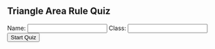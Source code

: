 <!DOCTYPE html>
<html lang="en">
<head>
  <meta charset="UTF-8">
  <meta name="viewport" content="width=device-width, initial-scale=1.0">
  <title>Triangle Area Rule Quiz</title>
  <link href="https://cdn.jsdelivr.net/npm/tailwindcss@2.2.19/dist/tailwind.min.css" rel="stylesheet">
  <script>
    let studentName = "";
    let studentClass = "";
    let currentQuestion = 0;
    let score = 0;
    let totalQuestions = 10;
    let questions = [];

    function startQuiz() {
      studentName = document.getElementById("name").value;
      studentClass = document.getElementById("class").value;
      if (!studentName || !studentClass) {
        alert("Please enter your name and class.");
        return;
      }
      document.getElementById("login").style.display = "none";
      document.getElementById("quiz").style.display = "block";
      generateQuestions();
      showQuestion();
    }

    function generateQuestions() {
      for (let i = 0; i < totalQuestions; i++) {
        let a = randomInt(5, 15);
        let b = randomInt(5, 15);
        let angle = [30, 45, 60, 90][Math.floor(Math.random() * 4)];
        let radians = angle * Math.PI / 180;
        let area = 0.5 * a * b * Math.sin(radians);
        area = Math.round(area * 10) / 10;

        let choices = generateChoices(area);
        questions.push({ a, b, angle, area, choices });
      }
    }

    function generateChoices(correct) {
      let choices = new Set([correct]);
      while (choices.size < 4) {
        let offset = (Math.random() * 6 - 3).toFixed(1);
        choices.add(Math.round((correct + parseFloat(offset)) * 10) / 10);
      }
      return shuffle(Array.from(choices));
    }

    function showQuestion() {
      const q = questions[currentQuestion];
      document.getElementById("questionNum").innerText = `Question ${currentQuestion + 1} of ${totalQuestions}`;
      document.getElementById("questionText").innerText = 
        `What is the area of a triangle with a = ${q.a} cm, b = ${q.b} cm, angle C = ${q.angle}°?`;
      const optionsDiv = document.getElementById("options");
      optionsDiv.innerHTML = "";
      q.choices.forEach((choice, i) => {
        optionsDiv.innerHTML += `
          <label class="block my-2"><input type="radio" name="option" value="${choice}" class="mr-2"> ${choice} cm²</label>`;
      });
    }

    function submitAnswer() {
      const selected = document.querySelector('input[name="option"]:checked');
      if (!selected) {
        alert("Please select an answer.");
        return;
      }
      const answer = parseFloat(selected.value);
      const correct = questions[currentQuestion].area;

      if (answer === correct) {
        score++;
        alert("✅ Correct!");
      } else {
        alert(`❌ Incorrect. The correct answer was ${correct} cm².`);
      }

      currentQuestion++;
      if (currentQuestion < totalQuestions) {
        showQuestion();
      } else {
        endQuiz();
      }
    }

    function endQuiz() {
      document.getElementById("quiz").style.display = "none";
      document.getElementById("result").style.display = "block";
      document.getElementById("finalScore").innerText = `Thanks, ${studentName}! Your score: ${score} out of ${totalQuestions}`;
      sendToSheet();
    }

    function sendToSheet() {
      const url = "https://script.google.com/macros/s/YOUR_SCRIPT_ID/exec"; // Replace with your Apps Script URL
      fetch(url, {
        method: "POST",
        mode: "no-cors",
        headers: { "Content-Type": "application/json" },
        body: JSON.stringify({
          name: studentName,
          class: studentClass,
          score: score,
          total: totalQuestions,
          timestamp: new Date().toISOString()
        })
      });
    }

    function randomInt(min, max) {
      return Math.floor(Math.random() * (max - min + 1)) + min;
    }

    function shuffle(array) {
      for (let i = array.length - 1; i > 0; i--) {
        const j = Math.floor(Math.random() * (i + 1));
        [array[i], array[j]] = [array[j], array[i]];
      }
      return array;
    }
  </script>
</head>
<body class="bg-blue-50 min-h-screen flex flex-col items-center justify-center p-4">
  <div class="bg-white p-6 rounded shadow-lg w-full max-w-md" id="login">
    <h2 class="text-xl font-bold mb-4">Triangle Area Rule Quiz</h2>
    <label class="block mb-2">Name: <input type="text" id="name" class="border p-1 w-full"></label>
    <label class="block mb-4">Class: <input type="text" id="class" class="border p-1 w-full"></label>
    <button onclick="startQuiz()" class="bg-blue-500 text-white px-4 py-2 rounded hover:bg-blue-600">Start Quiz</button>
  </div>

  <div id="quiz" class="bg-white p-6 rounded shadow-lg w-full max-w-md" style="display:none;">
    <h2 class="text-xl font-bold mb-4" id="questionNum"></h2>
    <p class="mb-4" id="questionText"></p>
    <div id="options" class="mb-4"></div>
    <button onclick="submitAnswer()" class="bg-green-500 text-white px-4 py-2 rounded hover:bg-green-600">Submit Answer</button>
  </div>

  <div id="result" class="bg-white p-6 rounded shadow-lg w-full max-w-md text-center" style="display:none;">
    <h2 class="text-xl font-bold mb-4">Quiz Complete!</h2>
    <p id="finalScore"></p>
  </div>
</body>
</html>
